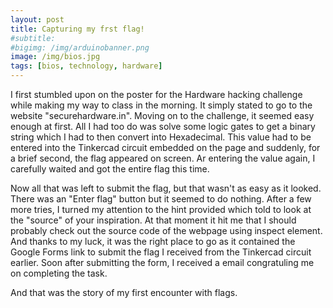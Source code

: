 ```yaml
---
layout: post
title: Capturing my frst flag!
#subtitle: 
#bigimg: /img/arduinobanner.png
image: /img/bios.jpg
tags: [bios, technology, hardware]
---
```


I first stumbled upon on the poster for the Hardware hacking challenge while making my way to class in the morning. It simply stated to go to the website "securehardware.in". Moving on to the challenge, it seemed easy enough at first. All I had too do was solve some logic gates to get a binary string which I had to then convert into Hexadecimal. This value had to be entered into the Tinkercad circuit embedded on the page and suddenly, for a brief second, the flag appeared on screen. Ar entering the value again, I carefully waited and got the entire flag this time. 

Now all that was left to submit the flag, but that wasn't as easy as it looked. There was an "Enter flag" button but it seemed to do nothing. After a few more tries, I turned my attention to the hint provided which told to look at the "source" of your inspiration. At that moment it hit me that I should probably check out the source code of the webpage using inspect element. And thanks to my luck, it was the right place to go as it contained the Google Forms link to submit the flag I received from the Tinkercad circuit earlier. Soon after submitting the form, I received a email congratuling me on completing the task.

And that was the story of my first encounter with flags.
